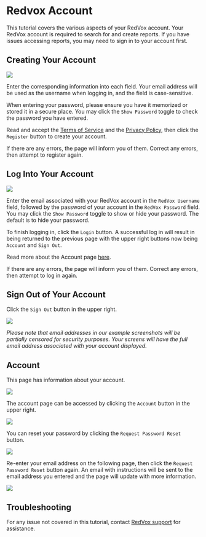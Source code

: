 # Redvox Account

This tutorial covers the various aspects of your RedVox account.  Your RedVox account is required to search for and 
create reports.  If you have issues accessing reports, you may need to sign in to your account first.

## Creating Your Account

![](../img/register.png)

Enter the corresponding information into each field.  Your email address will be used as the username when logging in, 
and the field is case-sensitive.

When entering your password, please ensure you have it memorized or stored it in a secure place.  You may click the 
`Show Password` toggle to check the password you have entered.

Read and accept the [Terms of Service](https://redvox.io/#/terms) and the [Privacy Policy](https://redvox.io/#/privacy), 
then click the `Register` button to create your account.

If there are any errors, the page will inform you of them.  Correct any errors, then attempt to register again.

## Log Into Your Account

![](../img/log_in.png)

Enter the email associated with your RedVox account in the `RedVox Username` field, followed by the password of your 
account in the `RedVox Password` field.  You may click the `Show Password` toggle to show or hide your password.  The 
default is to hide your password.

To finish logging in, click the `Login` button.  A successful log in will result in being returned to the previous page 
with the upper right buttons now being `Account` and `Sign Out`.

Read more about the Account page [here](#account).

If there are any errors, the page will inform you of them.  Correct any errors, then attempt to log in again.

## Sign Out of Your Account

Click the `Sign Out` button in the upper right.

![](../img/sign_out_btn.png)

_Please note that email addresses in our example screenshots will be partially censored for security purposes.  Your
screens will have the full email address associated with your account displayed._

## Account

This page has information about your account.

![](../img/account_page.png)

The account page can be accessed by clicking the `Account` button in the upper right.

![](../img/account_btn.png)

You can reset your password by clicking the `Request Password Reset` button.

![](../img/password_reset_btn.png)

Re-enter your email address on the following page, then click the `Request Password Reset` button again.  An email with 
instructions will be sent to the email address you entered and the page will update with more information.

![](../img/request_password.png)

## Troubleshooting

For any issue not covered in this tutorial, contact [RedVox support](mailto:support@redvox.io) for assistance.
